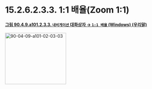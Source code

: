 # 15.2.6.2.3.3. 1:1 배율(Zoom 1:1)

<a id="90-04-09-a101-02-03-03"></a>

#### [그림 90.4.9.a101.2.3.3. `내비게이션` 대화상자 → `1:1 배율` (Windows) (우리말)](./90-04-0009-navigation.md#90-04-09-a101-02-03-03)
<img width="200" height="170" alt="90-04-09-a101-02-03-03" src="https://github.com/wonder13662/gimp/assets/15767104/b54f068b-7df4-4ad9-9793-f5fdbc036ad8" />